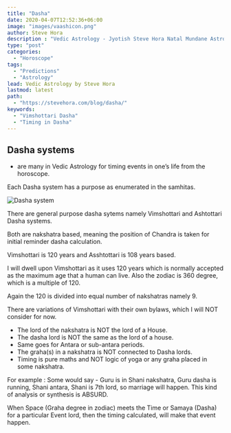 ```yaml
---
title: "Dasha"
date: 2020-04-07T12:52:36+06:00
image: "images/vaashicon.png"
author: Steve Hora
description : "Vedic Astrology - Jyotish Steve Hora Natal Mundane Astrology Horoscope Reading Predictions Timing in Dasha"
type: "post"
categories: 
  - "Horoscope"
tags:
  - "Predictions"
  - "Astrology"
lead: Vedic Astrology by Steve Hora
lastmod: latest 
path:
  - "https://stevehora.com/blog/dasha/"
keywords:
  - "Vimshottari Dasha"
  - "Timing in Dasha"
---
```


## Dasha systems
- are many in Vedic Astrology for timing events in one’s life from the horoscope.

Each Dasha system has a purpose as enumerated in the samhitas.

![Dasha system](/images/blog/dasha.png)

There are general purpose dasha sytems namely Vimshottari and Ashtottari Dasha systems.

Both are nakshatra based, meaning the position of Chandra is taken for initial reminder dasha calculation.

Vimshottari is 120 years and Asshtottari is 108 years based.

I will dwell upon Vimshottari as it uses 120 years which is normally accepted as the maximum age that a human can live. Also the zodiac is 360 degree, which is a multiple of 120.

Again the 120 is divided into equal number of nakshatras namely 9.

There are variations of Vimshottari with their own bylaws, which I will NOT consider for now.

* The lord of the nakshatra is NOT the lord of a House.
* The dasha lord is NOT the same as the lord of a house.
* Same goes for Antara or sub-antara periods.
* The graha(s) in a nakshatra is NOT connected to Dasha lords.
* Timing is pure maths and NOT logic of yoga or any graha placed in some nakshatra.

For example : Some would say - Guru is in Shani nakshatra, Guru dasha is running, Shani antara, Shani is 7th lord, so marriage will happen. This kind of analysis or synthesis is ABSURD.

When Space (Graha degree in zodiac) meets the Time or Samaya (Dasha) for a particular Event lord, then the timing calculated, will make that event happen.
